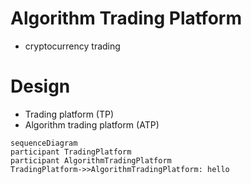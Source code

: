 

# Algorithm Trading Platform

- cryptocurrency trading 


# Design

- Trading platform (TP)
- Algorithm trading platform (ATP)

```mermaid
sequenceDiagram
participant TradingPlatform
participant AlgorithmTradingPlatform
TradingPlatform->>AlgorithmTradingPlatform: hello
```

